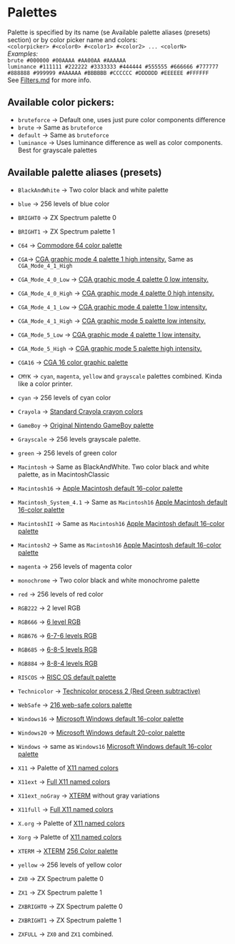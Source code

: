 # Palettes

Palette is specified by its name (se  Available palette aliases (presets) section) or by color picker name and colors:<br> 
`<colorpicker> #<color0> #<color1> #<color2> ... <colorN>`<br>
*Examples:*<br>
`brute #000000 #00AAAA #AA00AA #AAAAAA`<br>
`luminance #111111 #222222 #3333333 #444444 #555555 #666666 #777777 #888888 #999999 #AAAAAA #BBBBBB #CCCCCC #DDDDDD #EEEEEE #FFFFFF`<BR>
See [Filters.md](https://github.com/SR3u/gphotorepo/blob/master/documentation/Filters.md) for more info.

## Available color pickers:
* `bruteforce` -> Default one, uses just pure color components difference
* `brute` -> Same as `bruteforce`
* `default` -> Same as `bruteforce`
* `luminance` -> Uses luminance difference as well as color components. Best for grayscale palettes

## Available palette aliases (presets)

* `BlackAndWhite` -> Two color black and white palette
* `blue` -> 256 levels of blue color
* `BRIGHT0` -> ZX Spectrum palette 0
* `BRIGHT1` -> ZX Spectrum palette 1

* `C64` -> [Commodore 64 color palette](https://www.c64-wiki.com/wiki/Color)

* `CGA`-> [CGA graphic mode 4 palette 1 high intensity.](https://en.wikipedia.org/wiki/Color_Graphics_Adapter#Standard_graphics_modes)
             Same as `CGA_Mode_4_1_High` 
* `CGA_Mode_4_0_Low` -> [CGA graphic mode 4 palette 0 low intensity.](https://en.wikipedia.org/wiki/Color_Graphics_Adapter#Standard_graphics_modes)
* `CGA_Mode_4_0_High` -> [CGA graphic mode 4 palette 0 high intensity.](https://en.wikipedia.org/wiki/Color_Graphics_Adapter#Standard_graphics_modes)
* `CGA_Mode_4_1_Low` -> [CGA graphic mode 4 palette 1 low intensity.](https://en.wikipedia.org/wiki/Color_Graphics_Adapter#Standard_graphics_modes)
* `CGA_Mode_4_1_High` -> [CGA graphic mode 5 palette low intensity.](https://en.wikipedia.org/wiki/Color_Graphics_Adapter#Standard_graphics_modes)
* `CGA_Mode_5_Low` -> [CGA graphic mode 4 palette 1 low intensity.](https://en.wikipedia.org/wiki/Color_Graphics_Adapter#Standard_graphics_modes)
* `CGA_Mode_5_High` -> [CGA graphic mode 5 palette high intensity.](https://en.wikipedia.org/wiki/Color_Graphics_Adapter#Standard_graphics_modes)
* `CGA16` -> [CGA 16 color graphic palette](https://en.wikipedia.org/wiki/Color_Graphics_Adapter#Standard_graphics_modes)

* `CMYK` -> `cyan`, `magenta`, `yellow` and `grayscale` palettes combined. Kinda like a color printer.
* `cyan` -> 256 levels of cyan color

* `Crayola` -> [Standard Crayola crayon colors](https://en.wikipedia.org/wiki/List_of_Crayola_crayon_colors#Standard_colors)

* `GameBoy` -> [Original Nintendo GameBoy palette](https://en.wikipedia.org/wiki/List_of_video_game_console_palettes#Game_Boy) 
* `Grayscale` -> 256 levels grayscale palette.
* `green` -> 256 levels of green color

* `Macintosh` -> Same as BlackAndWhite. Two color black and white palette, as in MacintoshClassic
* `Macintosh16` -> [Apple Macintosh default 16-color palette](https://en.wikipedia.org/wiki/List_of_software_palettes#Apple_Macintosh_default_16-color_palette)
* `Macintosh_System_4.1` -> Same as `Macintosh16` [Apple Macintosh default 16-color palette](https://en.wikipedia.org/wiki/List_of_software_palettes#Apple_Macintosh_default_16-color_palette)
* `MacintoshII` -> Same as `Macintosh16` [Apple Macintosh default 16-color palette](https://en.wikipedia.org/wiki/List_of_software_palettes#Apple_Macintosh_default_16-color_palette)
* `Macintosh2` ->  Same as `Macintosh16` [Apple Macintosh default 16-color palette](https://en.wikipedia.org/wiki/List_of_software_palettes#Apple_Macintosh_default_16-color_palette)
* `magenta` -> 256 levels of magenta color
* `monochrome` -> Two color black and white monochrome palette

* `red` -> 256 levels of red color
* `RGB222` -> 2 level RGB
* `RGB666` -> [6 level RGB](https://en.wikipedia.org/wiki/List_of_software_palettes#6_level_RGB)
* `RGB676` -> [6-7-6 levels RGB](https://en.wikipedia.org/wiki/List_of_software_palettes#6-7-6_levels_RGB)
* `RGB685` -> [6-8-5 levels RGB](https://en.wikipedia.org/wiki/List_of_software_palettes#6-8-5_levels_RGB)
* `RGB884` -> [8-8-4 levels RGB](https://en.wikipedia.org/wiki/List_of_software_palettes#8-8-4_levels_RGB)
* `RISCOS` -> [RISC OS default palette](https://en.wikipedia.org/wiki/List_of_software_palettes#RISC_OS_default_palette)

* `Technicolor` -> [Technicolor process 2 (Red Green subtractive)](https://en.wikipedia.org/wiki/Technicolor#Process_2) 

* `WebSafe` -> [216 web-safe colors palette](https://en.wikipedia.org/wiki/Web_colors#Web-safe_colors)
* `Windows16` -> [Microsoft Windows default 16-color palette](https://en.wikipedia.org/wiki/List_of_software_palettes#Microsoft_Windows_default_16-color_palette)
* `Windows20` -> [Microsoft Windows default 20-color palette](https://en.wikipedia.org/wiki/List_of_software_palettes#Microsoft_Windows_default_20-color_palette)
* `Windows` -> same as `Windows16` [Microsoft Windows default 16-color palette](https://en.wikipedia.org/wiki/List_of_software_palettes#Microsoft_Windows_default_16-color_palette)

* `X11` -> Palette of [X11 named colors](https://en.wikipedia.org/wiki/X11_color_names#Color_name_chart)
* `X11ext` -> [Full X11 named colors](https://en.wikipedia.org/wiki/X11_color_names)
* `X11ext_noGray` -> [XTERM](https://en.wikipedia.org/wiki/X11_color_names) without gray variations
* `X11full` -> [Full X11 named colors](https://en.wikipedia.org/wiki/X11_color_names)
* `X.org` -> Palette of [X11 named colors](https://en.wikipedia.org/wiki/X11_color_names#Color_name_chart)
* `Xorg` -> Palette of [X11 named colors](https://en.wikipedia.org/wiki/X11_color_names#Color_name_chart)
* `XTERM` -> [XTERM](https://en.wikipedia.org/wiki/Xterm) [256 Color palette](https://commons.wikimedia.org/wiki/File:Xterm_256color_chart.svg)

* `yellow` -> 256 levels of yellow color

* `ZX0` -> ZX Spectrum palette 0
* `ZX1` -> ZX Spectrum palette 1
* `ZXBRIGHT0` -> ZX Spectrum palette 0
* `ZXBRIGHT1` -> ZX Spectrum palette 1
* `ZXFULL` -> `ZX0` and `ZX1` combined.